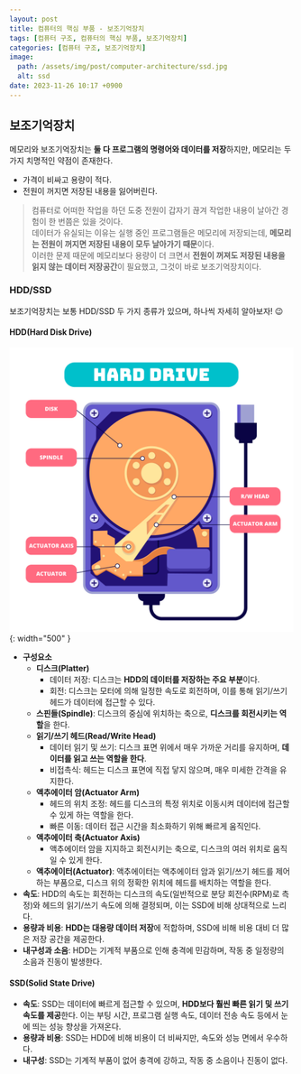 ```yaml
---
layout: post
title: 컴퓨터의 핵심 부품 - 보조기억장치
tags: [컴퓨터 구조, 컴퓨터의 핵심 부품, 보조기억장치]
categories: [컴퓨터 구조, 보조기억장치]
image:
  path: /assets/img/post/computer-architecture/ssd.jpg
  alt: ssd
date: 2023-11-26 10:17 +0900
---
```


## 보조기억장치

메모리와 보조기억장치는 **둘 다 프로그램의 명령어와 데이터를 저장**하지만, 메모리는 두 가지 치명적인 약점이 존재한다.

- 가격이 비싸고 용량이 적다.
- 전원이 꺼지면 저장된 내용을 잃어버린다.

> 컴퓨터로 어떠한 작업을 하던 도중 전원이 갑자기 끊겨 작업한 내용이 날아간 경험이 한 번쯤은 있을 것이다. <br>
> 데이터가 유실되는 이유는 실행 중인 프로그램들은 메모리에 저장되는데, **메모리는 전원이 꺼지면 저장된 내용이 모두 날아가기 때문**이다. <br>
> 이러한 문제 때문에 메모리보다 용량이 더 크면서 **전원이 꺼져도 저장된 내용을 읽지 않는 데이터 저장공간**이 필요했고, 그것이 바로 보조기억장치이다.

### HDD/SSD

보조기억장치는 보통 HDD/SSD 두 가지 종류가 있으며, 하나씩 자세히 알아보자! 😉

#### HDD(Hard Disk Drive)

![hdd](/assets/img/post/computer-architecture/hdd.jpg){: width="500" }

- **구성요소**
  - **디스크(Platter)**
    - 데이터 저장: 디스크는 **HDD의 데이터를 저장하는 주요 부분**이다.
    - 회전: 디스크는 모터에 의해 일정한 속도로 회전하며, 이를 통해 읽기/쓰기 헤드가 데이터에 접근할 수 있다.
  - **스핀들(Spindle)**:
    디스크의 중심에 위치하는 축으로, **디스크를 회전시키는 역할**을 한다.
  - **읽기/쓰기 헤드(Read/Write Head)**
    - 데이터 읽기 및 쓰기: 디스크 표면 위에서 매우 가까운 거리를 유지하며, **데이터를 읽고 쓰는 역할을 한다**.
    - 비접촉식: 헤드는 디스크 표면에 직접 닿지 않으며, 매우 미세한 간격을 유지한다.
  - **액추에이터 암(Actuator Arm)**
    - 헤드의 위치 조정: 헤드를 디스크의 특정 위치로 이동시켜 데이터에 접근할 수 있게 하는 역할을 한다.
    - 빠른 이동: 데이터 접근 시간을 최소화하기 위해 빠르게 움직인다.
  - **액추에이터 축(Actuator Axis)**
    - 액추에이터 암을 지지하고 회전시키는 축으로, 디스크의 여러 위치로 움직일 수 있게 한다.
  - **액추에이터(Actuator)**:
    액추에이터는 액추에이터 암과 읽기/쓰기 헤드를 제어하는 부품으로, 디스크 위의 정확한 위치에 헤드를 배치하는 역할을 한다.
- **속도**: HDD의 속도는 회전하는 디스크의 속도(일반적으로 분당 회전수(RPM)로 측정)와 헤드의 읽기/쓰기 속도에 의해 결정되며, 이는 SSD에 비해 상대적으로 느리다.
- **용량과 비용**: **HDD는 대용량 데이터 저장**에 적합하며, SSD에 비해 비용 대비 더 많은 저장 공간을 제공한다.
- **내구성과 소음**: HDD는 기계적 부품으로 인해 충격에 민감하며, 작동 중 일정량의 소음과 진동이 발생한다.

#### SSD(Solid State Drive)

- **속도**: SSD는 데이터에 빠르게 접근할 수 있으며, **HDD보다 훨씬 빠른 읽기 및 쓰기 속도를 제공**한다. 이는 부팅 시간, 프로그램 실행 속도, 데이터 전송 속도 등에서 눈에 띄는 성능 향상을 가져온다.
- **용량과 비용**: SSD는 HDD에 비해 비용이 더 비싸지만, 속도와 성능 면에서 우수하다.
- **내구성**: SSD는 기계적 부품이 없어 충격에 강하고, 작동 중 소음이나 진동이 없다.
